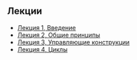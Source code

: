 ## Лекции

* [Лекция 1, Введение](https://docs.google.com/presentation/d/1yEP9VoKMh4rCo6hTO_xkIAiCdJrL9_q5GVYPE5F4M3w/edit?usp=sharing)
* [Лекция 2, Общие принципы](https://docs.google.com/presentation/d/1Rbf6p8OMzQhzo4ludpKm4Ozl2yaVI8CwTfPHeK2C3G4/edit?usp=sharing)
* [Лекция 3, Управляющие конструкции](https://docs.google.com/presentation/d/1EqiF491MGlfJ18Z_h5lQ1MV1eHlhrA5FJfVpuTJ1n7s/edit?usp=sharing)
* [Лекция 4, Циклы](https://docs.google.com/presentation/d/1GDpQFsGSsujUqzdxfs6sm3_DANW70eU_qHg4X_OrNMY/edit?usp=sharing)
